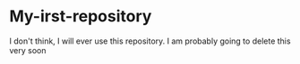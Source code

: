# My-irst-repository
I don't think, I will ever use this repository. I am probably going to delete this very soon
